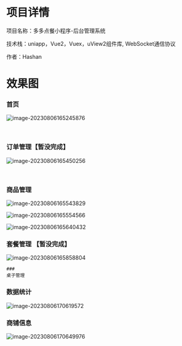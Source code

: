 # 项目详情

项目名称：多多点餐小程序-后台管理系统

技术栈：uniapp，Vue2，Vuex，uView2组件库, WebSocket通信协议

作者：Hashan





# 效果图

 

 ### 																		首页

![image-20230806165245876](README_IMAGE/image-20230806165245876.png)



​		

### 														订单管理【暂没完成】





![image-20230806165450256](C:\Users\Administrator\AppData\Roaming\Typora\typora-user-images\image-20230806165450256.png)

​							

### 																商品管理



![image-20230806165543829](README_IMAGE/image-20230806165543829.png)



![image-20230806165554566](README_IMAGE/image-20230806165554566.png)



![image-20230806165640432](README_IMAGE/image-20230806165640432.png)





### 															套餐管理 【暂没完成】



![image-20230806165858804](README_IMAGE/image-20230806165858804.png)

	### 																   桌子管理





### 																	数据统计

![image-20230806170619572](README_IMAGE/image-20230806170619572.png)



### 																		商铺信息



![image-20230806170649976](README_IMAGE/image-20230806170649976.png)



